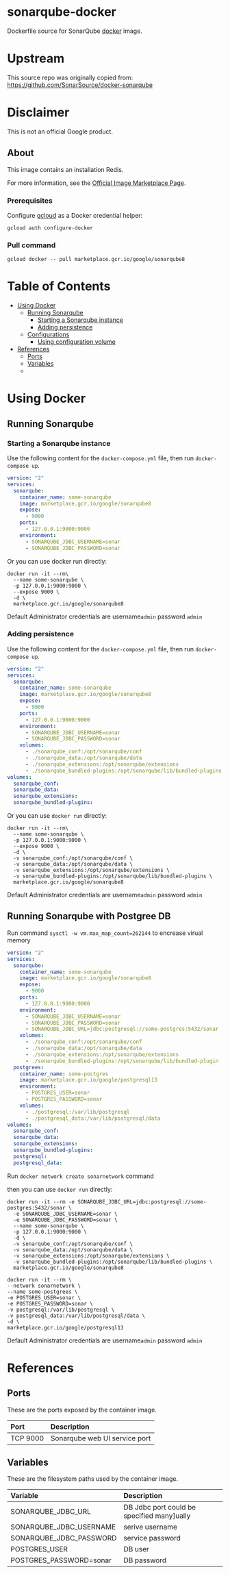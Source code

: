sonarqube-docker
============

Dockerfile source for SonarQube [docker](https://docker.io) image.

# Upstream
This source repo was originally copied from:
https://github.com/SonarSource/docker-sonarqube

# Disclaimer
This is not an official Google product.

## About

This image contains an installation Redis. 

For more information, see the [Official Image Marketplace Page](https://console.cloud.google.com/marketplace/details/google/sonarqube8).

### Prerequisites

Configure [gcloud](https://cloud.google.com/sdk/gcloud/) as a Docker credential helper:

```shell
gcloud auth configure-docker
```
### Pull command

```shell
gcloud docker -- pull marketplace.gcr.io/google/sonarqube8
```

# <a name="table-of-contents"></a>Table of Contents

* [Using Docker](#using-docker)
  * [Running Sonarqube](#running-sonarqube-docker)
    * [Starting a Sonarqube instance](#starting-a-sonarqube-instance-docker)
    * [Adding persistence](#adding-persistence-docker)
  * [Configurations](#configurations-docker)
    * [Using configuration volume](#using-configuration-volume-docker)
* [References](#references)
  * [Ports](#references-ports)
  * [Variables](#references-Variables)
  * 
# <a name="using-docker"></a>Using Docker

## <a name="running-sonarqube-docker"></a>Running Sonarqube

### <a name="starting-a-sonarqube-instance-docker"></a>Starting a Sonarqube instance

Use the following content for the `docker-compose.yml` file, then run `docker-compose up`.

```yaml
version: "2"
services:
  sonarqube:
    container_name: some-sonarqube
    image: marketplace.gcr.io/google/sonarqube8
    expose:
      - 9000
    ports:
      - 127.0.0.1:9000:9000
    environment:
      - SONARQUBE_JDBC_USERNAME=sonar
      - SONARQUBE_JDBC_PASSWORD=sonar 
```
Or you can use docker run directly:

```shell
docker run -it --rm\
  --name some-sonarqube \
  -p 127.0.0.1:9000:9000 \
  --expose 9000 \
  -d \
  marketplace.gcr.io/google/sonarqube8
```
Default Administrator credentials are  username`admin` password `admin`

### <a name="adding-persistence-docker"></a>Adding persistence

Use the following content for the `docker-compose.yml` file, then run `docker-compose up`.

```yaml
version: "2"
services:
  sonarqube:
    container_name: some-sonarqube
    image: marketplace.gcr.io/google/sonarqube8
    expose:
      - 9000
    ports:
      - 127.0.0.1:9000:9000
    environment:
      - SONARQUBE_JDBC_USERNAME=sonar
      - SONARQUBE_JDBC_PASSWORD=sonar 
    volumes:
      - ./sonarqube_conf:/opt/sonarqube/conf
      - ./sonarqube_data:/opt/sonarqube/data
      - ./sonarqube_extensions:/opt/sonarqube/extensions
      - ./sonarqube_bundled-plugins:/opt/sonarqube/lib/bundled-plugins
volumes:
  sonarqube_conf:
  sonarqube_data:
  sonarqube_extensions:
  sonarqube_bundled-plugins:
```
Or you can use `docker run` directly:

```shell
docker run -it --rm\
  --name some-sonarqube \
  -p 127.0.0.1:9000:9000 \
  --expose 9000 \
  -d \
  -v sonarqube_conf:/opt/sonarqube/conf \
  -v sonarqube_data:/opt/sonarqube/data \
  -v sonarqube_extensions:/opt/sonarqube/extensions \
  -v sonarqube_bundled-plugins:/opt/sonarqube/lib/bundled-plugins \
  marketplace.gcr.io/google/sonarqube8
```
Default Administrator credentials are  username`admin` password `admin`

## <a name="configurations-docker"></a>Running Sonarqube with Postgree DB

Run command `sysctl -w vm.max_map_count=262144` to encrease virual memory

```yaml
version: "2"
services:
  sonarqube:
    container_name: some-sonarqube
    image: marketplace.gcr.io/google/sonarqube8
    expose:
      - 9000
    ports:
      - 127.0.0.1:9000:9000
    environment:
      - SONARQUBE_JDBC_USERNAME=sonar
      - SONARQUBE_JDBC_PASSWORD=sonar
      - SONARQUBE_JDBC_URL=jdbc:postgresql://some-postgres:5432/sonar
    volumes:
      - ./sonarqube_conf:/opt/sonarqube/conf
      - ./sonarqube_data:/opt/sonarqube/data
      - ./sonarqube_extensions:/opt/sonarqube/extensions
      - ./sonarqube_bundled-plugins:/opt/sonarqube/lib/bundled-plugin
  postgrees:
    container_name: some-postgres
    image: marketplace.gcr.io/google/postgresql13
    environment:
      - POSTGRES_USER=sonar
      - POSTGRES_PASSWORD=sonar
    volumes:
      - ./postgresql:/var/lib/postgresql
      - ./postgresql_data:/var/lib/postgresql/data
volumes:
  sonarqube_conf:
  sonarqube_data:
  sonarqube_extensions:
  sonarqube_bundled-plugins:
  postgresql:
  postgresql_data:
```
Run `docker network create sonarnetwork` command

then you can use `docker run` directly:

```shell
docker run -it --rm -e SONARQUBE_JDBC_URL=jdbc:postgresql://some-postgres:5432/sonar \
  -e SONARQUBE_JDBC_USERNAME=sonar \
  -e SONARQUBE_JDBC_PASSWORD=sonar \
  --name some-sonarqube \
  -p 127.0.0.1:9000:9000 \
  -d \
  -v sonarqube_conf:/opt/sonarqube/conf \
  -v sonarqube_data:/opt/sonarqube/data \
  -v sonarqube_extensions:/opt/sonarqube/extensions \
  -v sonarqube_bundled-plugins:/opt/sonarqube/lib/bundled-plugins \
  marketplace.gcr.io/google/sonarqube8
```
```shell
docker run -it --rm \
--network sonarnetwork \
--name some-postgrees \
-e POSTGRES_USER=sonar \
-e POSTGRES_PASSWORD=sonar \
-v postgresql:/var/lib/postgresql \
-v postgresql_data:/var/lib/postgresql/data \
-d \
marketplace.gcr.io/google/postgresql13
```

Default Administrator credentials are  username`admin` password `admin`

# <a name="references"></a>References

## <a name="references-ports"></a>Ports

These are the ports exposed by the container image.

| **Port** | **Description** |
|:---------|:----------------|
| TCP 9000 | Sonarqube web UI service port |

## <a name="references-Variables"></a>Variables

These are the filesystem paths used by the container image.

| **Variable** | **Description** |
|:---------|:----------------|
| SONARQUBE_JDBC_URL| DB Jdbc port could be specified many]ually|
| SONARQUBE_JDBC_USERNAME| serive username|
| SONARQUBE_JDBC_PASSWORD| service password|
| POSTGRES_USER| DB user|
| POSTGRES_PASSWORD=sonar| DB password|
